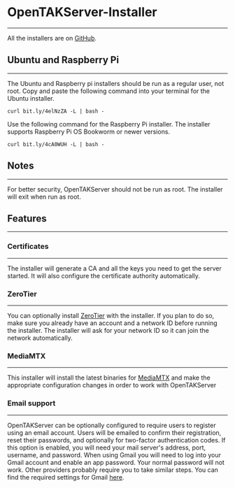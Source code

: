 # OpenTAKServer-Installer

***

All the installers are on [GitHub](https://github.com/brian7704/OpenTAKServer-Installer).

## Ubuntu and Raspberry Pi

***

The Ubuntu and Raspberry pi installers should be run as a regular user, not root. Copy and paste the following command into your terminal for the Ubuntu installer.

`curl bit.ly/4elNzZA -L | bash -`

Use the following command for the Raspberry Pi installer. The installer supports Raspberry Pi OS Bookworm or newer versions.

`curl bit.ly/4cA0WUH -L | bash -`

## Notes

***

For better security, OpenTAKServer should not be run as root. The installer will exit when run as root.

## Features

***

### Certificates

***

The installer will generate a CA and all the keys you need to get the server started. It will also configure the
certificate authority automatically.

### ZeroTier

***

You can optionally install [ZeroTier](https://www.zerotier.com/) with the installer. If you plan to do so, make sure 
you already have an account and a network ID before running the installer. The installer will ask for your network ID 
so it can join the network automatically.

### MediaMTX

***

This installer will install the latest binaries for [MediaMTX](https://github.com/bluenviron/mediamtx) and make the 
appropriate configuration changes in order to work with OpenTAKServer

### Email support

***

OpenTAKServer can be optionally configured to require users to register using an email account. Users will be emailed to
confirm their registration, reset their passwords, and optionally for two-factor authentication codes. If this option is
enabled, you will need your mail server's address, port, username, and password. When using Gmail you will need to
log into your Gmail account and enable an app password. Your normal password will not work. Other providers probably
require you to take similar steps. You can find the required settings for Gmail [here](https://docs.opentakserver.io/#email/#gmail).
